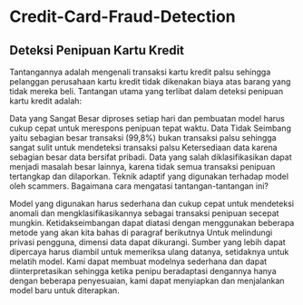 # Credit-Card-Fraud-Detection

## Deteksi Penipuan Kartu Kredit

Tantangannya adalah mengenali transaksi kartu kredit palsu sehingga pelanggan perusahaan kartu kredit tidak dikenakan biaya atas barang yang tidak mereka beli.
Tantangan utama yang terlibat dalam deteksi penipuan kartu kredit adalah:

Data yang Sangat Besar diproses setiap hari dan pembuatan model harus cukup cepat untuk merespons penipuan tepat waktu.
Data Tidak Seimbang yaitu sebagian besar transaksi (99,8%) bukan transaksi palsu sehingga sangat sulit untuk mendeteksi transaksi palsu
Ketersediaan data karena sebagian besar data bersifat pribadi.
Data yang salah diklasifikasikan dapat menjadi masalah besar lainnya, karena tidak semua transaksi penipuan tertangkap dan dilaporkan.
Teknik adaptif yang digunakan terhadap model oleh scammers.
Bagaimana cara mengatasi tantangan-tantangan ini?

Model yang digunakan harus sederhana dan cukup cepat untuk mendeteksi anomali dan mengklasifikasikannya sebagai transaksi penipuan secepat mungkin.
Ketidakseimbangan dapat diatasi dengan menggunakan beberapa metode yang akan kita bahas di paragraf berikutnya
Untuk melindungi privasi pengguna, dimensi data dapat dikurangi.
Sumber yang lebih dapat dipercaya harus diambil untuk memeriksa ulang datanya, setidaknya untuk melatih model.
Kami dapat membuat modelnya sederhana dan dapat diinterpretasikan sehingga ketika penipu beradaptasi dengannya hanya dengan beberapa penyesuaian, kami dapat menyiapkan dan menjalankan model baru untuk diterapkan.
